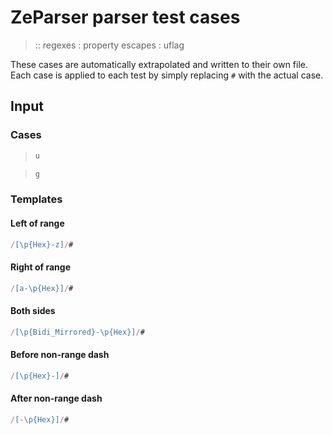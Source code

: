 # ZeParser parser test cases

> :: regexes : property escapes : uflag

These cases are automatically extrapolated and written to their own file.
Each case is applied to each test by simply replacing `#` with the actual case.

## Input

### Cases

> `````js
> u
> `````

> `````js
> g
> `````

### Templates

#### Left of range

`````js
/[\p{Hex}-z]/#
`````

#### Right of range

`````js
/[a-\p{Hex}]/#
`````

#### Both sides

`````js
/[\p{Bidi_Mirrored}-\p{Hex}]/#
`````

#### Before non-range dash

`````js
/[\p{Hex}-]/#
`````

#### After non-range dash

`````js
/[-\p{Hex}]/#
`````
